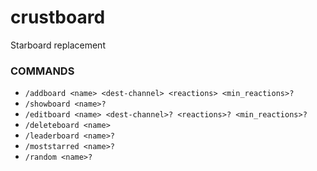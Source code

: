 # crustboard

Starboard replacement

### COMMANDS
- `/addboard <name> <dest-channel> <reactions> <min_reactions>?`
- `/showboard <name>?`
- `/editboard <name> <dest-channel>? <reactions>? <min_reactions>?`
- `/deleteboard <name>`
- `/leaderboard <name>?`
- `/moststarred <name>?`
- `/random <name>?`
